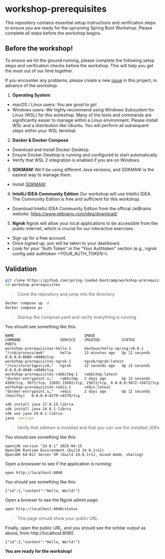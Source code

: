 # workshop-prerequisites

This repository contains essential setup instructions and verification steps to ensure you are ready for the upcoming Spring Boot Workshop. Please complete all steps before the workshop begins.

## Before the workshop!

To ensure we hit the ground running, please complete the following setup steps and verification checks before the workshop. This will help you get the most out of our time together.

If you encounter any problems, please create a new [issue](https://github.com/spring-loaded-bootcamp/workshop-prerequisites/issues) in this project, in advance of the workshop.

1. **Operating System**
- macOS / Linux users: You are good to go!
- Windows users: We highly recommend using Windows Subsystem for Linux (WSL) for this workshop. Many of the tools and commands are significantly easier to manage within a Linux environment. Please install WSL and a distribution like Ubuntu. You will perform all subsequent steps within your WSL terminal.

2. **Docker & Docker Compose**
- Download and install Docker Desktop.
- Ensure Docker Desktop is running and configured to start automatically.
- Verify that WSL 2 integration is enabled if you are on Windows.

3. **SDKMAN!**
We'll be using different Java versions, and SDKMAN! is the easiest way to manage them.
- Install [SDKMAN!](https://sdkman.io/)

4. **IntelliJ IDEA Community Edition**
Our workshop will use IntelliJ IDEA. The Community Edition is free and sufficient for this workshop.
- Download IntelliJ IDEA Community Edition from the official JetBrains website: https://www.jetbrains.com/idea/download/

5. **Ngrok**
Ngrok will allow your local applications to be accessible from the public internet, which is crucial for our interactive exercises.

- Sign up for a free account.
- Once signed up, you will be taken to your dashboard.
- Look for your "Auth Token" in the "Your Authtoken" section (e.g., ngrok config add-authtoken <YOUR_AUTH_TOKEN>).

## Validation

```bash
git clone https://github.com/spring-loaded-bootcamp/workshop-prerequisites
cd workshop-prerequisites
```
> Clone the repository and jump into the directory

```bash
docker compose up -d
docker compose ps
```
> Startup the compose.yaml and verify everything is running

You should see something like this:
```text
NAME                                IMAGE                         COMMAND                  SERVICE    CREATED          STATUS                    PORTS
workshop-prerequisites-hello-1      dashaun/hello-spring:v0.0.1   "/cnb/process/web"       hello      13 minutes ago   Up 12 seconds             0.0.0.0:8080->8080/tcp
workshop-prerequisites-ngrok-1      ngrok/ngrok:latest            "/nix/store/1qpvcjc0…"   ngrok      12 seconds ago   Up 12 seconds             0.0.0.0:4040->4040/tcp
workshop-prerequisites-rabbitmq-1   rabbitmq:latest               "docker-entrypoint.s…"   rabbitmq   2 days ago       Up 12 seconds             4369/tcp, 5671/tcp, 15691-15692/tcp, 25672/tcp, 0.0.0.0:5672->5672/tcp
workshop-prerequisites-redis-1      redis:latest                  "docker-entrypoint.s…"   redis      2 days ago       Up 12 seconds (healthy)   0.0.0.0:6379->6379/tcp
```

```bash
sdk install java 17.0.15-librca
sdk install java 24.0.1-librca
sdk use java 24.0.1-librca
java -version
```
> Verify that sdkman is installed and that you can use the installed JDKs

You should see something like this:
```text
openjdk version "24.0.1" 2025-04-15
OpenJDK Runtime Environment (build 24.0.1+11)
OpenJDK 64-Bit Server VM (build 24.0.1+11, mixed mode, sharing)
```

Open a browswer to see if the application is running:
```bash
open http://localhost:8080
```

You should see something like this:
```text
{"id":1,"content":"Hello, World!"}
```

Open a browser to see the Ngrok admin page:
```bash
open http://localhost:4040/status
```
> This page should show your public URL.

Finally, open the public URL, and you should see the similar output as above, from http://localhost:8080.

```text
{"id":2,"content":"Hello, World!"}
```

**You are ready for the workshop!**